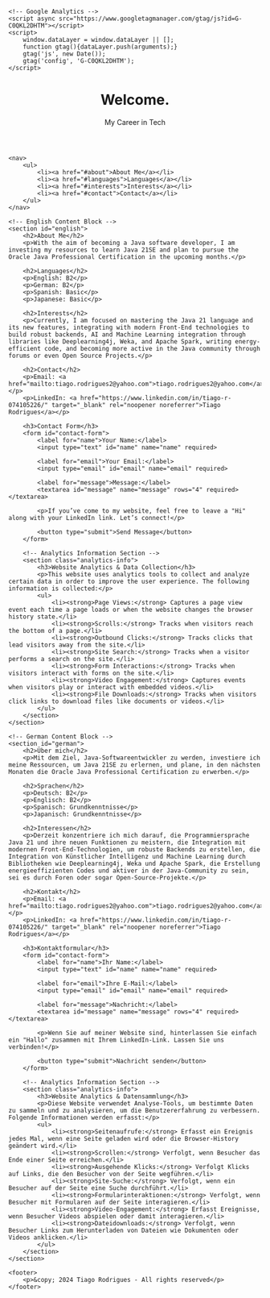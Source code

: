 <!DOCTYPE html>
<html lang="en">
<head>
    <meta charset="UTF-8">
    <meta name="viewport" content="width=device-width, initial-scale=1.0">
    <meta name="description" content="Tiago Rodrigues - Web Developer passionate about AI, Quantum Computing, Cybersecurity, and more.">
    <meta name="author" content="Tiago Rodrigues">
    <meta name="keywords" content="Web Developer, AI, Quantum Computing, Cybersecurity, E-Commerce">
    <meta property="og:title" content="Tiago Rodrigues - My Career in Tech">
    <title>Tiago Rodrigues - My Career in Tech</title>
    <link rel="stylesheet" href="styles.css">

    <!-- Google Analytics -->
    <script async src="https://www.googletagmanager.com/gtag/js?id=G-C0QKL2DHTM"></script>
    <script>
        window.dataLayer = window.dataLayer || [];
        function gtag(){dataLayer.push(arguments);}
        gtag('js', new Date());
        gtag('config', 'G-C0QKL2DHTM');
    </script>
</head>
<body>
    <header>
        <h1>Welcome.</h1>
        <p>My Career in Tech</p>
    </header>

    <nav>
        <ul>
            <li><a href="#about">About Me</a></li>
            <li><a href="#languages">Languages</a></li>
            <li><a href="#interests">Interests</a></li>
            <li><a href="#contact">Contact</a></li>
        </ul>
    </nav>

    <!-- English Content Block -->
    <section id="english">
        <h2>About Me</h2>
        <p>With the aim of becoming a Java software developer, I am investing my resources to learn Java 21SE and plan to pursue the Oracle Java Professional Certification in the upcoming months.</p>

        <h2>Languages</h2>
        <p>English: B2</p>
        <p>German: B2</p>
        <p>Spanish: Basic</p>
        <p>Japanese: Basic</p>

        <h2>Interests</h2>
        <p>Currently, I am focused on mastering the Java 21 language and its new features, integrating with modern Front-End technologies to build robust backends, AI and Machine Learning integration through libraries like Deeplearning4j, Weka, and Apache Spark, writing energy-efficient code, and becoming more active in the Java community through forums or even Open Source Projects.</p>

        <h2>Contact</h2>
        <p>Email: <a href="mailto:tiago.rodrigues2@yahoo.com">tiago.rodrigues2@yahoo.com</a></p>
        <p>LinkedIn: <a href="https://www.linkedin.com/in/tiago-r-074105226/" target="_blank" rel="noopener noreferrer">Tiago Rodrigues</a></p>

        <h3>Contact Form</h3>
        <form id="contact-form">
            <label for="name">Your Name:</label>
            <input type="text" id="name" name="name" required>

            <label for="email">Your Email:</label>
            <input type="email" id="email" name="email" required>

            <label for="message">Message:</label>
            <textarea id="message" name="message" rows="4" required></textarea>

            <p>If you’ve come to my website, feel free to leave a "Hi" along with your LinkedIn link. Let’s connect!</p>

            <button type="submit">Send Message</button>
        </form>

        <!-- Analytics Information Section -->
        <section class="analytics-info">
            <h3>Website Analytics & Data Collection</h3>
            <p>This website uses analytics tools to collect and analyze certain data in order to improve the user experience. The following information is collected:</p>
            <ul>
                <li><strong>Page Views:</strong> Captures a page view event each time a page loads or when the website changes the browser history state.</li>
                <li><strong>Scrolls:</strong> Tracks when visitors reach the bottom of a page.</li>
                <li><strong>Outbound Clicks:</strong> Tracks clicks that lead visitors away from the site.</li>
                <li><strong>Site Search:</strong> Tracks when a visitor performs a search on the site.</li>
                <li><strong>Form Interactions:</strong> Tracks when visitors interact with forms on the site.</li>
                <li><strong>Video Engagement:</strong> Captures events when visitors play or interact with embedded videos.</li>
                <li><strong>File Downloads:</strong> Tracks when visitors click links to download files like documents or videos.</li>
            </ul>
        </section>
    </section>

    <!-- German Content Block -->
    <section id="german">
        <h2>Über mich</h2>
        <p>Mit dem Ziel, Java-Softwareentwickler zu werden, investiere ich meine Ressourcen, um Java 21SE zu erlernen, und plane, in den nächsten Monaten die Oracle Java Professional Certification zu erwerben.</p>

        <h2>Sprachen</h2>
        <p>Deutsch: B2</p>
        <p>Englisch: B2</p>
        <p>Spanisch: Grundkenntnisse</p>
        <p>Japanisch: Grundkenntnisse</p>

        <h2>Interessen</h2>
        <p>Derzeit konzentriere ich mich darauf, die Programmiersprache Java 21 und ihre neuen Funktionen zu meistern, die Integration mit modernen Front-End-Technologien, um robuste Backends zu erstellen, die Integration von Künstlicher Intelligenz und Machine Learning durch Bibliotheken wie Deeplearning4j, Weka und Apache Spark, die Erstellung energieeffizienten Codes und aktiver in der Java-Community zu sein, sei es durch Foren oder sogar Open-Source-Projekte.</p>

        <h2>Kontakt</h2>
        <p>Email: <a href="mailto:tiago.rodrigues2@yahoo.com">tiago.rodrigues2@yahoo.com</a></p>
        <p>LinkedIn: <a href="https://www.linkedin.com/in/tiago-r-074105226/" target="_blank" rel="noopener noreferrer">Tiago Rodrigues</a></p>

        <h3>Kontaktformular</h3>
        <form id="contact-form">
            <label for="name">Ihr Name:</label>
            <input type="text" id="name" name="name" required>

            <label for="email">Ihre E-Mail:</label>
            <input type="email" id="email" name="email" required>

            <label for="message">Nachricht:</label>
            <textarea id="message" name="message" rows="4" required></textarea>

            <p>Wenn Sie auf meiner Website sind, hinterlassen Sie einfach ein "Hallo" zusammen mit Ihrem LinkedIn-Link. Lassen Sie uns verbinden!</p>

            <button type="submit">Nachricht senden</button>
        </form>

        <!-- Analytics Information Section -->
        <section class="analytics-info">
            <h3>Website Analytics & Datensammlung</h3>
            <p>Diese Website verwendet Analyse-Tools, um bestimmte Daten zu sammeln und zu analysieren, um die Benutzererfahrung zu verbessern. Folgende Informationen werden erfasst:</p>
            <ul>
                <li><strong>Seitenaufrufe:</strong> Erfasst ein Ereignis jedes Mal, wenn eine Seite geladen wird oder die Browser-History geändert wird.</li>
                <li><strong>Scrollen:</strong> Verfolgt, wenn Besucher das Ende einer Seite erreichen.</li>
                <li><strong>Ausgehende Klicks:</strong> Verfolgt Klicks auf Links, die den Besucher von der Seite wegführen.</li>
                <li><strong>Site-Suche:</strong> Verfolgt, wenn ein Besucher auf der Seite eine Suche durchführt.</li>
                <li><strong>Formularinteraktionen:</strong> Verfolgt, wenn Besucher mit Formularen auf der Seite interagieren.</li>
                <li><strong>Video-Engagement:</strong> Erfasst Ereignisse, wenn Besucher Videos abspielen oder damit interagieren.</li>
                <li><strong>Dateidownloads:</strong> Verfolgt, wenn Besucher Links zum Herunterladen von Dateien wie Dokumenten oder Videos anklicken.</li>
            </ul>
        </section>
    </section>

    <footer>
        <p>&copy; 2024 Tiago Rodrigues - All rights reserved</p>
    </footer>

</body>
</html>
